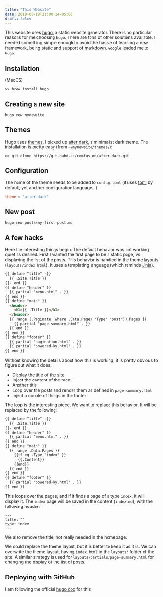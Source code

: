```yaml
---
title: "This Website"
date: 2018-08-18T21:00:14-05:00
draft: false
---
```


This website uses [hugo](https://gohugo.io/), a static website generator.
There is no particular reasons for me choosing `hugo`. There are tons of other solutions available.
I needed something simple enough to avoid the hassle of learning a new framework, being static and 
support of [markdown](https://en.wikipedia.org/wiki/Markdown). `Google` leaded me to `hugo`.

## Installation
(MacOS)
```
>> brew install hugo
```

## Creating a new site
```
hugo new mynewsite
```

## Themes
Hugo uses [themes](https://gohugo.io/themes/). I picked up [after dark](https://themes.gohugo.io/after-dark/), a minimalist
dark theme. The installation is pretty easy (from `~/mynewsite/themes/`):

```
>> git clone https://git.habd.as/comfusion/after-dark.git
```

## Configuration
The name of the theme needs to be added to `config.toml` (it uses [toml](https://github.com/toml-lang/toml) by default, yet
another configuration language...)
```toml
theme = "after-dark"
```

## New post
```
hugo new posts/my-first-post.md
```

## A few hacks
Here the interesting things begin. The default behavior was not working quiet as desired. First I wanted the first page
to be a static page, vs. displaying the list of the posts.
This behavior is handled in the theme layouts (`layouts/index.html`). It uses a templating language (which reminds
[Jinja](http://jinja.pocoo.org/)).
```html
{{ define "title" -}}
  {{ .Site.Title }}
{{- end }}
{{ define "header" }}
  {{ partial "menu.html" . }}
{{ end }}
{{ define "main" }}
  <header>
    <h1>{{ .Title }}</h1>
  </header>
  {{ range (.Paginate (where .Data.Pages "Type" "post")).Pages }}
    {{ partial "page-summary.html" . }}
  {{ end }}
{{ end }}
{{ define "footer" }}
  {{ partial "pagination.html" . }}
  {{ partial "powered-by.html" . }}
{{ end }}
```
Without knowing the details about how this is working, it is pretty obvious to figure out what it does:

* Display the title of the site
* Inject the content of the menu
* Another title
* Loop over the posts and render them as defined in `page-summary.html`
* Inject a couple of things in the footer

The loop is the interesting piece. We want to replace this behavior. It will be replaced by the following:
```html
{{ define "title" -}}
  {{ .Site.Title }}
{{- end }}
{{ define "header" }}
  {{ partial "menu.html" . }}
{{ end }}
{{ define "main" }}
  {{ range .Data.Pages }}
    {{if eq .Type "index" }} 
      {{.Content}}
    {{end}}
  {{ end }}
{{ end }}
{{ define "footer" }}
  {{ partial "powered-by.html" . }}
{{ end }}
```
This loops over the pages, and if it finds a page of a type `index`, it will display it.
The `index` page will be saved in the content (`index.md`), with the following header:
```
---
title: ""
type: index
---
```
We also remove the title, not really needed in the homepage.

We could replace the theme layout, but it is better to keep it as it is. We can overwrite the theme layout,
having `index.html` in the `layouts/` folder of the site. A similar strategy is used for 
`layouts/partials/page-summary.html` for changing the display of the list of posts.

## Deploying with GitHub

I am following the official [hugo doc](https://gohugo.io/hosting-and-deployment/hosting-on-github/#github-user-or-organization-pages) for this.
